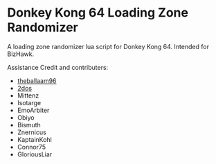 # Donkey Kong 64 Loading Zone Randomizer
A loading zone randomizer lua script for Donkey Kong 64.
Intended for BizHawk.

Assistance Credit and contributers:
- [theballaam96](http://www.twitter.com/tjballaam)
- [2dos](http://www.twitch.tv/2dos)
- Mittenz
- Isotarge
- EmoArbiter
- Obiyo
- Bismuth
- Znernicus
- KaptainKohl
- Connor75
- GloriousLiar

